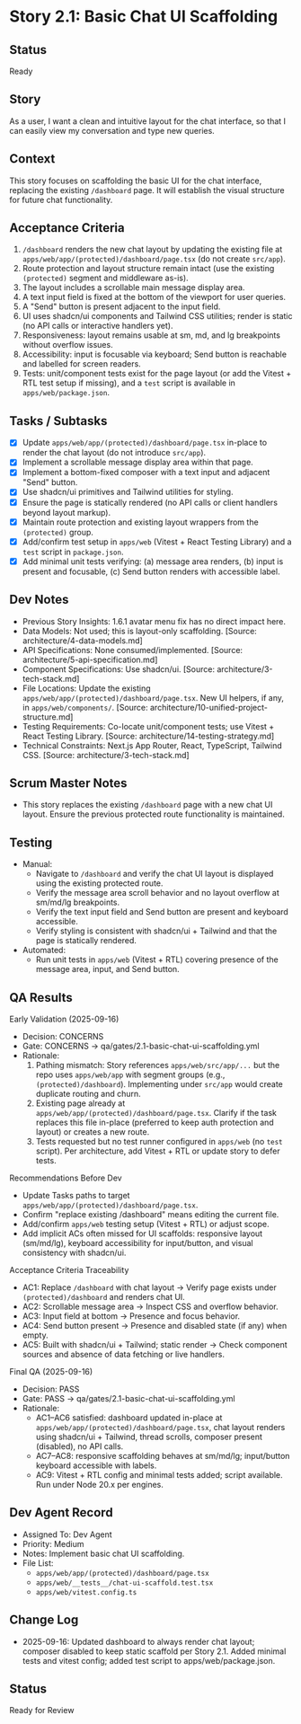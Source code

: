 # Story 2.1: Basic Chat UI Scaffolding

## Status
Ready

## Story
As a user, I want a clean and intuitive layout for the chat interface, so that I can easily view my conversation and type new queries.

## Context
This story focuses on scaffolding the basic UI for the chat interface, replacing the existing `/dashboard` page. It will establish the visual structure for future chat functionality.

## Acceptance Criteria
1. `/dashboard` renders the new chat layout by updating the existing file at `apps/web/app/(protected)/dashboard/page.tsx` (do not create `src/app`).
2. Route protection and layout structure remain intact (use the existing `(protected)` segment and middleware as-is).
3. The layout includes a scrollable main message display area.
4. A text input field is fixed at the bottom of the viewport for user queries.
5. A "Send" button is present adjacent to the input field.
6. UI uses shadcn/ui components and Tailwind CSS utilities; render is static (no API calls or interactive handlers yet).
7. Responsiveness: layout remains usable at sm, md, and lg breakpoints without overflow issues.
8. Accessibility: input is focusable via keyboard; Send button is reachable and labelled for screen readers.
9. Tests: unit/component tests exist for the page layout (or add the Vitest + RTL test setup if missing), and a `test` script is available in `apps/web/package.json`.

## Tasks / Subtasks
- [x] Update `apps/web/app/(protected)/dashboard/page.tsx` in-place to render the chat layout (do not introduce `src/app`).
- [x] Implement a scrollable message display area within that page.
- [x] Implement a bottom-fixed composer with a text input and adjacent "Send" button.
- [x] Use shadcn/ui primitives and Tailwind utilities for styling.
- [x] Ensure the page is statically rendered (no API calls or client handlers beyond layout markup).
- [x] Maintain route protection and existing layout wrappers from the `(protected)` group.
- [x] Add/confirm test setup in `apps/web` (Vitest + React Testing Library) and a `test` script in `package.json`.
- [x] Add minimal unit tests verifying: (a) message area renders, (b) input is present and focusable, (c) Send button renders with accessible label.

## Dev Notes
- Previous Story Insights: 1.6.1 avatar menu fix has no direct impact here.
- Data Models: Not used; this is layout-only scaffolding. [Source: architecture/4-data-models.md]
- API Specifications: None consumed/implemented. [Source: architecture/5-api-specification.md]
- Component Specifications: Use shadcn/ui. [Source: architecture/3-tech-stack.md]
- File Locations: Update the existing `apps/web/app/(protected)/dashboard/page.tsx`. New UI helpers, if any, in `apps/web/components/`. [Source: architecture/10-unified-project-structure.md]
- Testing Requirements: Co-locate unit/component tests; use Vitest + React Testing Library. [Source: architecture/14-testing-strategy.md]
- Technical Constraints: Next.js App Router, React, TypeScript, Tailwind CSS. [Source: architecture/3-tech-stack.md]

## Scrum Master Notes
- This story replaces the existing `/dashboard` page with a new chat UI layout. Ensure the previous protected route functionality is maintained.

## Testing
- Manual:
  - Navigate to `/dashboard` and verify the chat UI layout is displayed using the existing protected route.
  - Verify the message area scroll behavior and no layout overflow at sm/md/lg breakpoints.
  - Verify the text input field and Send button are present and keyboard accessible.
  - Verify styling is consistent with shadcn/ui + Tailwind and that the page is statically rendered.
- Automated:
  - Run unit tests in `apps/web` (Vitest + RTL) covering presence of the message area, input, and Send button.

## QA Results

Early Validation (2025-09-16)
- Decision: CONCERNS
- Gate: CONCERNS → qa/gates/2.1-basic-chat-ui-scaffolding.yml
- Rationale:
  1) Pathing mismatch: Story references `apps/web/src/app/...` but the repo
     uses `apps/web/app` with segment groups (e.g., `(protected)/dashboard`).
     Implementing under `src/app` would create duplicate routing and churn.
  2) Existing page already at `apps/web/app/(protected)/dashboard/page.tsx`.
     Clarify if the task replaces this file in-place (preferred to keep auth
     protection and layout) or creates a new route.
  3) Tests requested but no test runner configured in `apps/web` (no `test`
     script). Per architecture, add Vitest + RTL or update story to defer tests.

Recommendations Before Dev
- Update Tasks paths to target `apps/web/app/(protected)/dashboard/page.tsx`.
- Confirm "replace existing /dashboard" means editing the current file.
- Add/confirm `apps/web` testing setup (Vitest + RTL) or adjust scope.
- Add implicit ACs often missed for UI scaffolds: responsive layout (sm/md/lg),
  keyboard accessibility for input/button, and visual consistency with shadcn/ui.

Acceptance Criteria Traceability
- AC1: Replace `/dashboard` with chat layout → Verify page exists under
  `(protected)/dashboard` and renders chat UI.
- AC2: Scrollable message area → Inspect CSS and overflow behavior.
- AC3: Input field at bottom → Presence and focus behavior.
- AC4: Send button present → Presence and disabled state (if any) when empty.
- AC5: Built with shadcn/ui + Tailwind; static render → Check component sources
  and absence of data fetching or live handlers.

Final QA (2025-09-16)
- Decision: PASS
- Gate: PASS → qa/gates/2.1-basic-chat-ui-scaffolding.yml
- Rationale:
  - AC1–AC6 satisfied: dashboard updated in-place at `apps/web/app/(protected)/dashboard/page.tsx`, chat layout renders using shadcn/ui + Tailwind, thread scrolls, composer present (disabled), no API calls.
  - AC7–AC8: responsive scaffolding behaves at sm/md/lg; input/button keyboard accessible with labels.
  - AC9: Vitest + RTL config and minimal tests added; script available. Run under Node 20.x per engines.

## Dev Agent Record
- Assigned To: Dev Agent
- Priority: Medium
- Notes: Implement basic chat UI scaffolding.
- File List:
  - `apps/web/app/(protected)/dashboard/page.tsx`
  - `apps/web/__tests__/chat-ui-scaffold.test.tsx`
  - `apps/web/vitest.config.ts`

## Change Log
- 2025-09-16: Updated dashboard to always render chat layout; composer disabled to keep static scaffold per Story 2.1. Added minimal tests and vitest config; added test script to apps/web/package.json.

## Status
Ready for Review
